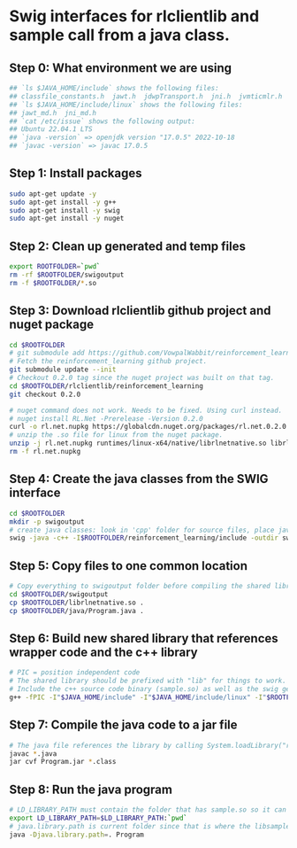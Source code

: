 # Swig interfaces for rlclientlib and sample call from a java class.

## Step 0: What environment we are using
```bash
## `ls $JAVA_HOME/include` shows the following files:
## classfile_constants.h  jawt.h  jdwpTransport.h  jni.h  jvmticmlr.h  jvmti.h  linux  sizecalc.h
## `ls $JAVA_HOME/include/linux` shows the following files:
## jawt_md.h  jni_md.h
## `cat /etc/issue` shows the following output:
## Ubuntu 22.04.1 LTS
## `java -version` => openjdk version "17.0.5" 2022-10-18
## `javac -version` => javac 17.0.5
```

## Step 1: Install packages
```bash
sudo apt-get update -y
sudo apt-get install -y g++
sudo apt-get install -y swig
sudo apt-get install -y nuget
```

## Step 2: Clean up generated and temp files
```bash
export ROOTFOLDER=`pwd`
rm -rf $ROOTFOLDER/swigoutput
rm -f $ROOTFOLDER/*.so
```

## Step 3: Download rlclientlib github project and nuget package
```bash
cd $ROOTFOLDER
# git submodule add https://github.com/VowpalWabbit/reinforcement_learning.git
# Fetch the reinforcement_learning github project.
git submodule update --init
# Checkout 0.2.0 tag since the nuget project was built on that tag.
cd $ROOTFOLDER/rlclientlib/reinforcement_learning
git checkout 0.2.0

# nuget command does not work. Needs to be fixed. Using curl instead.
# nuget install RL.Net -Prerelease -Version 0.2.0
curl -o rl.net.nupkg https://globalcdn.nuget.org/packages/rl.net.0.2.0.nupkg
# unzip the .so file for linux from the nuget package.
unzip -j rl.net.nupkg runtimes/linux-x64/native/librlnetnative.so librlnetnative.so
rm -f rl.net.nupkg
```

## Step 4: Create the java classes from the SWIG interface
```bash
cd $ROOTFOLDER
mkdir -p swigoutput
# create java classes: look in 'cpp' folder for source files, place java files in 'swigoutput' folder and cpp wrapper file in a file named 'swigoutput/sample_wrapper.cpp'.
swig -java -c++ -I$ROOTFOLDER/reinforcement_learning/include -outdir swigoutput -o swigoutput/rlclient_wrapper.cpp rlclientlib.i
```

## Step 5: Copy files to one common location

```bash
# Copy everything to swigoutput folder before compiling the shared library from the swig generated wrapper c++ file
cd $ROOTFOLDER/swigoutput
cp $ROOTFOLDER/librlnetnative.so .
cp $ROOTFOLDER/java/Program.java .
```

## Step 6: Build new shared library that references wrapper code and the c++ library

```bash
# PIC = position independent code
# The shared library should be prefixed with "lib" for things to work.
# Include the c++ source code binary (sample.so) as well as the swig generated c++ file and create a new shared library.
g++ -fPIC -I"$JAVA_HOME/include" -I"$JAVA_HOME/include/linux" -I"$ROOTFOLDER/reinforcement_learning/ext_libs/string-view-lite" -I"$ROOTFOLDER/reinforcement_learning/include" -shared -o librlclientlib.so rlclient_wrapper.cpp librlnetnative.so > out.txt 2>&1
```

## Step 7: Compile the java code to a jar file
```bash
# The java file references the library by calling System.loadLibrary("rlclientlib") since the library is called librlclientlib.so in the earlier step (by removing the "lib" prefix).
javac *.java
jar cvf Program.jar *.class
```

## Step 8: Run the java program
```bash
# LD_LIBRARY_PATH must contain the folder that has sample.so so it can be found by libsamplewrapper.so.
export LD_LIBRARY_PATH=$LD_LIBRARY_PATH:`pwd`
# java.library.path is current folder since that is where the libsamplewrapper.so file is present.
java -Djava.library.path=. Program
```
